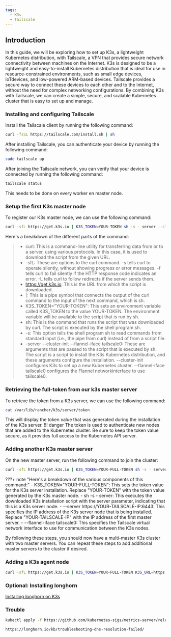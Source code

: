 ```yaml
---
tags:
  - K3s
  - Tailscale
---
```

## Introduction
In this guide, we will be exploring how to set up K3s, a lightweight Kubernetes distribution, with Tailscale, a VPN that provides secure network connectivity between machines on the Internet. K3s is designed to be a lightweight and easy-to-install Kubernetes distribution that is ideal for use in resource-constrained environments, such as small edge devices, IoTdevices, and low-powered ARM-based devices. Tailscale provides a secure way to connect these devices to each other and to the Internet, without the need for complex networking configurations. By combining K3s with Tailscale, we can create a simple, secure, and scalable Kubernetes cluster that is easy to set up and manage.
### Installing and configuring Tailscale
Install the Tailscale client by running the following command:
```sh
curl -fsSL https://tailscale.com/install.sh | sh
```
After installing Tailscale, you can authenticate your device by running the following command:
```sh
sudo tailscale up
```
After joining the Tailscale network, you can verify that your device is connected by running the following command:
```sh
tailscale status
```
This needs to be done on every worker en master node.
### Setup the first K3s master node
To register our K3s master node, we can use the following command:
```sh
curl -sfL https://get.k3s.io | K3S_TOKEN=YOUR-TOKEN sh -s - server --cluster-init --flannel-iface tailscale0
```
Here's a breakdown of the different parts of the command:
> - curl: This is a command-line utility for transferring data from or to a server, using various protocols. In this case, it is used to download the script from the given URL.
> - -sfL: These are options to the curl command. -s tells curl to operate silently, without showing progress or error messages. -f tells curl to fail silently if the HTTP response code indicates an error. -L tells curl to follow redirects if the server sends them.
> - https://get.k3s.io: This is the URL from which the script is downloaded.
> - |: This is a pipe symbol that connects the output of the curl command to the input of the next command, which is sh.
> - K3S_TOKEN="YOUR-TOKEN": This sets an environment variable called K3S_TOKEN to the value YOUR-TOKEN. The environment variable will be available to the script that is run by sh.
> - sh: This is the command that runs the script that was downloaded by curl. The script is executed by the shell program sh.
> - -s: This option tells the shell program sh to read commands from standard input (i.e., the pipe from curl) instead of from a script file.
> - -server --cluster-init --flannel-iface tailscale0: These are arguments that are passed to the script that is executed by sh. The script is a script to install the K3s Kubernetes distribution, and these arguments configure the installation. --cluster-init configures K3s to set up a new Kubernetes cluster. --flannel-iface tailscale0 configures the Flannel networkinterface to use tailscale0.
### Retrieving the full-token from our k3s master server
To retrieve the token from a K3s server, we can use the following command:
```sh
cat /var/lib/rancher/k3s/server/token
```
This will display the token value that was generated during the installation of the K3s server. 
!!! danger
    The token is used to authenticate new nodes that are added to the Kubernetes cluster. Be sure to keep the token value secure, as it provides full access to the Kubernetes API server.

### Adding another K3s master server
On the new master server, run the following command to join the cluster:
```sh
curl -sfL https://get.k3s.io | K3S_TOKEN=YOUR-FULL-TOKEN sh -s - server --server https://YOUR-TAILSCALE-IP:6443  --flannel-iface tailscale0
```
???+ note "Here's a breakdown of the various components of this command:"
    - K3S_TOKEN="YOUR-FULL-TOKEN": This sets the token value for the K3s server installation. Replace "YOUR-TOKEN" with the token value generated by the K3s master node.
    - sh -s - server: This executes the downloaded K3s installation script with the server parameter, indicating that this is a K3s server node.
    - --server https://YOUR-TAILSCALE-IP:6443: This specifies the IP address of the K3s server node that is being installed. Replace "YOUR-TAILSCALE-IP" with the IP address of the first master server.
    - --flannel-iface tailscale0: This specifies the Tailscale virtual network interface to use for communication between the K3s nodes.

By following these steps, you should now have a multi-master K3s cluster with two master servers. You can repeat these steps to add additional master servers to the cluster if desired.
### Adding a K3s agent node
```sh
curl -sfL https://get.k3s.io | K3S_TOKEN=YOUR-FULL-TOKEN K3S_URL=https://YOUR-TAILSCALE-IP:6443 sh -s - --flannel-iface tailscale0
```
### Optional: Installing longhorn
[Installing longhorn on K3s](https://wiki.rschmits.com/books/k3s-with-tailscale/page/installing-longhorn-on-k3s)
### Trouble
```sh
kubectl apply -f https://github.com/kubernetes-sigs/metrics-server/releases/latest/download/components.yaml
```
```
https://longhorn.io/kb/troubleshooting-dns-resolution-failed/
```